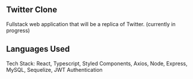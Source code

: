 ## Twitter Clone

Fullstack web application that will be a replica of Twitter. (currently in progress)

## Languages Used

Tech Stack: React, Typescript, Styled Components, Axios, Node, Express, MySQL, Sequelize, JWT Authentication
